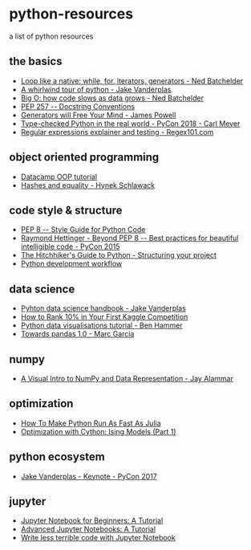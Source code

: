 # python-resources
a list of python resources

## the basics

* [Loop like a native: while, for, iterators, generators - Ned Batchelder](https://youtu.be/EnSu9hHGq5o)
* [A whirlwind tour of python - Jake Vanderplas](https://github.com/jakevdp/WhirlwindTourOfPython/blob/master/Index.ipynb)
* [Big O: how code slows as data grows - Ned Batchelder](https://youtu.be/duvZ-2UK0fc)
* [PEP 257 -- Docstring Conventions](https://www.python.org/dev/peps/pep-0257/)
* [Generators will Free Your Mind - James Powell](https://www.youtube.com/watch?v=RdhoN4VVqq8)
* [Type-checked Python in the real world - PyCon 2018 - Carl Meyer](https://www.youtube.com/watch?v=pMgmKJyWKn8)
* [Regular expressions explainer and testing - Regex101.com](https://www.regex101.com)


## object oriented programming
* [Datacamp OOP tutorial](https://www.datacamp.com/community/tutorials/python-oop-tutorial)
* [Hashes and equality - Hynek Schlawack](https://hynek.me/articles/hashes-and-equality/)

## code style & structure

* [PEP 8 -- Style Guide for Python Code](https://www.python.org/dev/peps/pep-0008/)  
* [Raymond Hettinger - Beyond PEP 8 -- Best practices for beautiful intelligible code - PyCon 2015](https://youtu.be/wf-BqAjZb8M)
* [The Hitchhiker's Guide to Python - Structuring your project](https://docs.python-guide.org/writing/structure/)
* [Python development workflow](https://stackoverflow.com/questions/19876993/python-module-import-relative-paths-issue/19877478#19877478) 

## data science

* [Pyhton data science handbook - Jake Vanderplas](https://jakevdp.github.io/PythonDataScienceHandbook/)
* [How to Rank 10% in Your First Kaggle Competition](https://dnc1994.com/2016/05/rank-10-percent-in-first-kaggle-competition-en/)
* [Python data visualisations tutorial - Ben Hammer](https://www.kaggle.com/benhamner/python-data-visualizations) 
* [Towards pandas 1.0 - Marc Garcia](https://youtu.be/hK6o_TDXXN8)

## numpy
* [A Visual Intro to NumPy and Data Representation - 
Jay Alammar](https://jalammar.github.io/visual-numpy/)

## optimization

* [How To Make Python Run As Fast As Julia ](https://www.ibm.com/developerworks/community/blogs/jfp/entry/Python_Meets_Julia_Micro_Performance?lang=en)  
* [Optimization with Cython: Ising Models (Part 1)](https://youtu.be/rN7g4gzO2sk)

## python ecosystem

* [Jake Vanderplas - Keynote - PyCon 2017](https://youtu.be/ZyjCqQEUa8o)

## jupyter
* [Jupyter Notebook for Beginners: A Tutorial](https://www.dataquest.io/blog/jupyter-notebook-tutorial/)
* [Advanced Jupyter Notebooks: A Tutorial](https://www.dataquest.io/blog/advanced-jupyter-notebooks-tutorial/)
* [Write less terrible code with Jupyter Notebook](https://blog.godatadriven.com/write-less-terrible-notebook-code)

